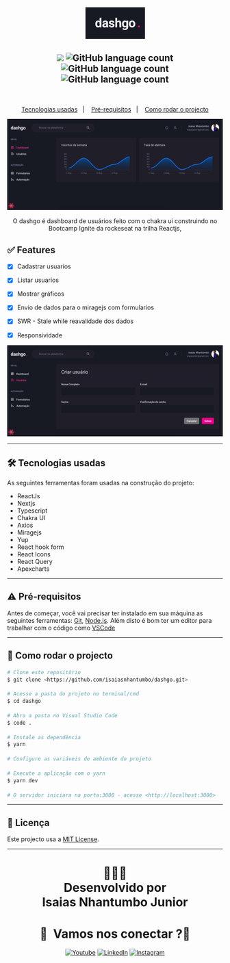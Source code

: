 <br/>
<p align="center">
    <img src ="./.github/logo.png"> 
</p>

<h2 align="center"> 
<img src="https://img.shields.io/badge/Status-Termidado-green">
<img alt="GitHub language count" src="https://img.shields.io/github/languages/count/isaiasnhantumbo/dashgo">
<img alt="GitHub language count" src="https://img.shields.io/github/languages/top/isaiasnhantumbo/dashgo">
<!-- <img alt="GitHub language count" src="https://img.shields.io/github/repo-size/isaiasnhantumbo/dashgo"> -->
<img alt="GitHub language count" src="https://img.shields.io/github/license/isaiasnhantumbo/dashgo">
</h2>
<br>

<p align="center">
<a href="#-tecnologias-usadas">Tecnologias usadas</a>&nbsp;&nbsp;&nbsp;|&nbsp;&nbsp;&nbsp;
<a href="#-pré-requisitos">Pré-requisitos</a>&nbsp;&nbsp;&nbsp;|&nbsp;&nbsp;&nbsp;
<a href="#-como-rodar-o-projecto">Como rodar o projecto</a>
</p>
<p align="center">
    <img src ="./.github/print1.png" >   
</p>
<p align="center">
O <span>dashgo</span> é dashboard de usuários feito com o chakra ui construindo no Bootcamp Ignite da rockeseat na trilha Reactjs,

<!-- <h1 align="center"><a target="_blank" href="https://letmeask-3fc59.web.app/">Acessar Demonstração</a></h1> -->

## ✅ Features
  - [x] Cadastrar usuarios
  - [x] Listar usuarios
  - [x] Mostrar gráficos
  - [x] Envio de dados para o miragejs com formularios
  - [x] SWR - Stale while reavalidade dos dados 
  - [x] Responsividade



<p align="center">
 <img src ="./.github/print2.png" > 
</p>

---
## 🛠 Tecnologias usadas

As seguintes ferramentas foram usadas na construção do projeto:


- ReactJs
- Nextjs
- Typescript
- Chakra UI
- Axios
- Miragejs
- Yup
- React hook form
- React Icons
- React Query
- Apexcharts



---

## ⚠ Pré-requisitos

Antes de começar, você vai precisar ter instalado em sua máquina as seguintes ferramentas:
[Git](https://git-scm.com), [Node.js](https://nodejs.org/en/). 
Além disto é bom ter um editor para trabalhar com o código como [VSCode](https://code.visualstudio.com/)

---
## 🎲 Como rodar o projecto

```bash
# Clone este repositório
$ git clone <https://github.com/isaiasnhantumbo/dashgo.git>

# Acesse a pasta do projeto no terminal/cmd
$ cd dashgo

# Abra a pasta no Visual Studio Code
$ code .

# Instale as dependência
$ yarn

# Configure as variáveis de ambiente do projeto

# Execute a aplicação com o yarn
$ yarn dev

# O servidor iniciara na porta:3000 - acesse <http://localhost:3000>
```

---


## 📘 Licença
Este projecto usa a  [MIT License](LICENSE).
****
<h1 align="center">
👨🏽‍🏫 
<br>
Desenvolvido por
<br>
 Isaias Nhantumbo Junior
</h1>
</p>
<h1 align="center"> 🤝 &nbsp;Vamos nos conectar ?👨 </h1>

<p align="center">
<a href="https://www.youtube.com/channel/UCOyeYkH0MwJ6RrXTcEFFdAQ?view_as=subscriber"><img alt="Youtube" src="https://img.shields.io/badge/Channel-Isaias_Nhantumbo-blue?style=flat-square&logo=youtube"></a>
<a href="https://www.linkedin.com/in/isaias-nhantumbo-junior-733bb619b/"><img alt="LinkedIn" src="https://img.shields.io/badge/LinkedIn-Isaias%20Nhantumbo%20Junior-green?style=flat-square&logo=linkedin"></a>
<a href="https://www.instagram.com/isaias_nhantumbo/"><img alt="Instagram" src="https://img.shields.io/badge/Instagram-isaiasnhantumbo_-blue??style=for-the-badge&logo=instagram"></a>
</p>




